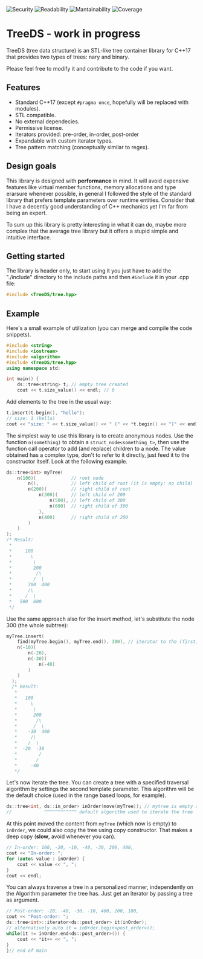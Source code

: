 ![Security](https://sonarcloud.io/api/project_badges/measure?project=tree-ds&metric=security_rating)
![Readability](https://sonarcloud.io/api/project_badges/measure?project=tree-ds&metric=reliability_rating)
![Mantainability](https://sonarcloud.io/api/project_badges/measure?project=tree-ds&metric=sqale_rating)
![Coverage](https://sonarcloud.io/api/project_badges/measure?project=tree-ds&metric=coverage)

# TreeDS - work in progress
TreeDS (tree data structure) is an STL-like tree container library for C++17 that provides two types of trees: nary and
binary.

Please feel free to modify it and contribute to the code if you want.

## Features
* Standard C++17 (except ```#pragma once```, hopefully will be replaced with modules).
* STL compatible.
* No external dependecies.
* Permissive license.
* Iterators provided: pre-order, in-order, post-order
* Expandable with custom iterator types.
* Tree pattern matching (conceptually similar to regex).

## Design goals
This library is designed with **performance** in mind. It will avoid expensive features like virtual member functions, memory allocations and type erarsure whenever possible, in general I followed the style of the standard library that prefers template parameters over runtime entities. Consider that I have a decently good understanding of C++ mechanics yet I'm far from being an expert.

To sum up this library is pretty interesting in what it can do, maybe more complex that the average tree library but it offers a stupid simple and intuitive interface.

## Getting started
The library is header only, to start using it you just have to add the "./include" directory to the include paths and
then `#include` it in your .cpp file:

```c++
#include <TreeDS/tree.hpp>
```

## Example
Here's a small example of utilization (you can merge and compile the code snippets).

```c++
#include <string>
#include <iostream>
#include <algorithm>
#include <TreeDS/tree.hpp>
using namespace std;

int main() {
    ds::tree<string> t; // empty tree created
    cout << t.size_value() << endl; // 0
```
      
Add elements to the tree in the usual way:
```c++
t.insert(t.begin(), "hello");
// size: 1 (hello)
cout << "size: " << t.size_value() << " (" << *t.begin() << ")" << endl;
```

The simplest way to use this library is to create anonymous nodes. Use the function ```n(something)``` to obtain a
`struct_node<something_t>`, then use the function call operator to add (and replace) children to a node. The value
obtained has a complex type, don't to refer to it directly, just feed it to the constructor itself. Look at the following example.

```c++
ds::tree<int> myTree(
    n(100)(             // root node
        n(),            // left child of root (it is empty: no child)
        n(200)(         // right child of root
            n(300)(     // left child of 200
                n(500), // left child of 300
                n(600)  // right child of 300
            ),
            n(400)      // right child of 200
        )
    )
);
/* Result:
 *
 *     100
 *       \
 *        \
 *        200
 *         /\
 *        /  \
 *      300  400
 *      /\
 *     /  \
 *   500  600
 */
```

Use the same approach also for the insert method, let's substitute the node 300 (the whole subtree):

```c++
myTree.insert(
    find(myTree.begin(), myTree.end(), 300), // iterator to the (first) position of node 300
    n(-10)(
        n(-20),
        n(-30)(
            n(-40)
        )
    )
  );
  /* Result:
   *
   *   100
   *     \
   *      \
   *      200
   *       /\
   *      /  \
   *    -10  400
   *     /\
   *    /  \
   *  -20  -30
   *        /
   *       /
   *     -40
   */
```

Let's now iterate the tree. You can create a tree with a specified traversal algorithm by settings the second template
parameter. This algorithm will be the default choice (used in the range based loops, for example).

```c++
ds::tree<int, ds::in_order> inOrder(move(myTree)); // mytree is empty at this point
//            ^^^^^^^^^^^^ default algorithm used to iterate the tree
```

At this point moved the content from `myTree` (which now is empty) to `inOrder`, we could also copy the tree using copy
constructor. That makes a deep copy (**slow**, avoid whenever you can).

```c++
// In-order: 100, -20, -10, -40, -30, 200, 400,
cout << "In-order: ";
for (auto& value : inOrder) {
    cout << value << ", ";
}
cout << endl;
```

You can always traverse a tree in a personalized manner, independently on the Algorithm parameter the tree has. Just
get an iterator by passing a tree as argument.

```c++
// Post-order: -20, -40, -30, -10, 400, 200, 100, 
cout << "Post-order: ";
ds::tree<int>::iterator<ds::post_order> it(inOrder);
// alternatively auto it = inOrder.begin<post_order>();
while(it != inOrder.end<ds::post_order>()) {
    cout << *it++ << ", ";
}
}// end of main
```
